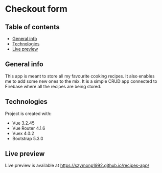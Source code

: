 # Checkout form

## Table of contents

- [General info](#general-info)
- [Technologies](#technologies)
- [Live preview](#live-preview)

## General info

This app is meant to store all my favourite cooking recipes. It also enables me to add some new ones to the mix. It is a simple CRUD app connected to Firebase where all the recipes are being stored.

## Technologies

Project is created with:

- Vue 3.2.45
- Vue Router 4.1.6
- Vuex 4.0.2
- Bootstrap 5.3.0

## Live preview

Live preview is available at https://szymonp1992.github.io/recipes-app/
